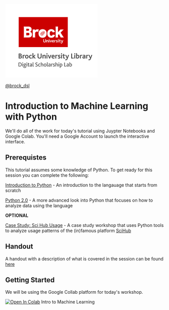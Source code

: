 ![DSL Logo](dsl_logo.png)

[@brock_dsl](https://twitter.com/brock_dsl)


# Introduction to Machine Learning with Python

We'll do all of the work for today's tutorial using Juypter Notebooks and Google Colab.
You'll need a Google Account to launch the interactive interface.



## Prerequistes

This tutorial assumes some knowledge of Python. To get ready for this session you can complete the following:

[Introduction to Python](https://brockdsl.github.io/Intro_to_Python_Workshop/) - An introduction to the langauage that starts from scratch

[Python 2.0](https://brockdsl.github.io/Python_2.0_Workshop/) - A more advanced look into Python that focuses on how to analyze data using the language

**OPTIONAL**

[Case Study: Sci Hub Usage](https://brockdsl.github.io/SciHub_Workshop/) - A case study workshop that uses Python tools to analyze usage patterns of the (in)famous platform [SciHub](https://en.wikipedia.org/wiki/Sci-Hub)



## Handout

A handout with a description of what is covered in the session can be found  [here](https://brockdsl.github.io/Machine_Learning_with_Python/pythonmachine.pdf)



## Getting Started

We will be using the Google Collab platform for today's workshop. 

[![Open In Colab](https://colab.research.google.com/assets/colab-badge.svg)](https://colab.research.google.com/github/BrockDSL/Machine_Learning_with_Python/blob/master/Machine%20Learning%20Basics.ipynb) Intro to Machine Learning

